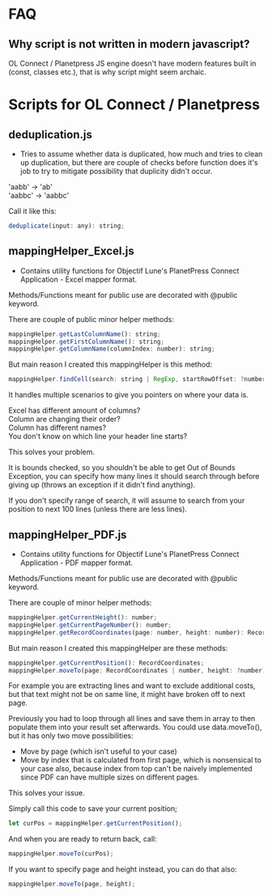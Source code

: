 # FAQ

## Why script is not written in modern javascript?
OL Connect / Planetpress JS engine doesn't have modern features built in (const, classes etc.),
that is why script might seem archaic.

# Scripts for OL Connect / Planetpress

## deduplication.js
- Tries to assume whether data is duplicated, how much and tries to clean up duplication,
but there are couple of checks before function does it's job to try to mitigate possibility
that duplicity didn't occur.

'aabb' -> 'ab'  
'aabbc' -> 'aabbc'

Call it like this:
```javascript
deduplicate(input: any): string;
```

## mappingHelper_Excel.js
- Contains utility functions for Objectif Lune's PlanetPress Connect Application - Excel mapper format.

Methods/Functions meant for public use are decorated with @public keyword.

There are couple of public minor helper methods:
```javascript
mappingHelper.getLastColumnName(): string;
mappingHelper.getFirstColumnName(): string;
mappingHelper.getColumnName(columnIndex: number): string;
```

But main reason I created this mappingHelper is this method:
```javascript
mappingHelper.findCell(search: string | RegExp, startRowOffset: ?number, stopRowOffset: ?number);
```

It handles multiple scenarios to give you pointers on where your data is.

Excel has different amount of columns?  
Column are changing their order?  
Column has different names?  
You don't know on which line your header line starts?  

This solves your problem.

It is bounds checked, so you shouldn't be able to get Out of Bounds Exception,
you can specify how many lines it should search through before giving up
(throws an exception if it didn't find anything).

If you don't specify range of search, it will assume to search from your position
to next 100 lines (unless there are less lines).

## mappingHelper_PDF.js
- Contains utility functions for Objectif Lune's PlanetPress Connect Application - PDF mapper format.

Methods/Functions meant for public use are decorated with @public keyword.

There are couple of minor helper methods:

```javascript
mappingHelper.getCurrentHeight(): number;
mappingHelper.getCurrentPageNumber(): number;
mappingHelper.getRecordCoordinates(page: number, height: number): RecordCoordinates;
```

But main reason I created this mappingHelper are these methods:

```javascript
mappingHelper.getCurrentPosition(): RecordCoordinates;
mappingHelper.moveTo(page: RecordCoordinates | number, height: ?number): void;
```

For example you are extracting lines and want to exclude additional costs, but that text might not be on same line,
it might have broken off to next page.

Previously you had to loop through all lines and save them in array to then populate them into your result set afterwards.
You could use data.moveTo(), but it has only two move possibilities:
- Move by page (which isn't useful to your case)
- Move by index that is calculated from first page, which is nonsensical to your case also, because index from top can't 
be naively implemented since PDF can have multiple sizes on different pages.

This solves your issue.

Simply call this code to save your current position;

```javascript
let curPos = mappingHelper.getCurrentPosition();
```

And when you are ready to return back, call:
```javascript
mappingHelper.moveTo(curPos);
```

If you want to specify page and height instead, you can do that also:
```javascript
mappingHelper.moveTo(page, height);
```
